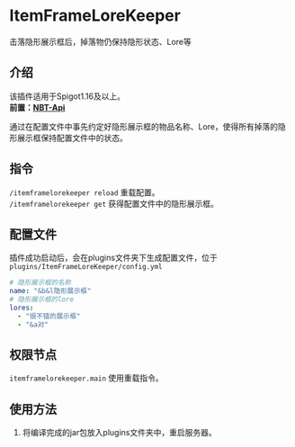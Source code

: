 # ItemFrameLoreKeeper
击落隐形展示框后，掉落物仍保持隐形状态、Lore等  
## 介绍
该插件适用于Spigot1.16及以上。  
**前置：[NBT-Api](https://modrinth.com/plugin/nbtapi)**  

通过在配置文件中事先约定好隐形展示框的物品名称、Lore，使得所有掉落的隐形展示框保持配置文件中的状态。
## 指令
`/itemframelorekeeper reload` 重载配置。  
`/itemframelorekeeper get` 获得配置文件中的隐形展示框。

## 配置文件
插件成功启动后，会在plugins文件夹下生成配置文件，位于 `plugins/ItemFrameLoreKeeper/config.yml`  

```yaml
# 隐形展示框的名称
name: "&b&l隐形展示框"
# 隐形展示框的lore
lores:
  - "很不错的展示框"
  - "&a对"
```

## 权限节点
`itemframelorekeeper.main` 使用重载指令。

## 使用方法
1. 将编译完成的jar包放入plugins文件夹中，重启服务器。
